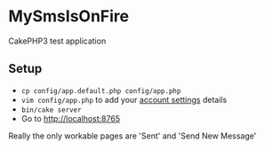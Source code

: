 # MySmsIsOnFire

CakePHP3 test application

## Setup

* `cp config/app.default.php config/app.php`
* `vim config/app.php` to add your [account settings](https://www.twilio.com/user/account/settings) details
* `bin/cake server`
* Go to [http://localhost:8765](http://localhost:8765)


Really the only workable pages are 'Sent' and 'Send New Message'
